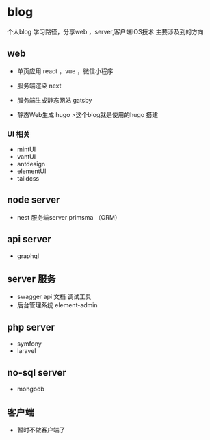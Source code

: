 # blog


个人blog 学习路径，分享web ，server,客户端IOS技术
主要涉及到的方向

## web   
- 单页应用 react ，vue ，微信小程序    

- 服务端渲染  next 

- 服务端生成静态网站   gatsby 
 
- 静态Web生成     hugo   >这个blog就是使用的hugo 搭建

### UI 相关
- mintUI 
- vantUI
- antdesign
- elementUI
- taildcss

## node server

- nest 服务端server  primsma （ORM） 


## api server 

- graphql 

## server 服务

- swagger api 文档 调试工具
- 后台管理系统    element-admin    

## php server 

- symfony 
- laravel  


## no-sql server 


- mongodb


## 客户端    

-  暂时不做客户端了
 
